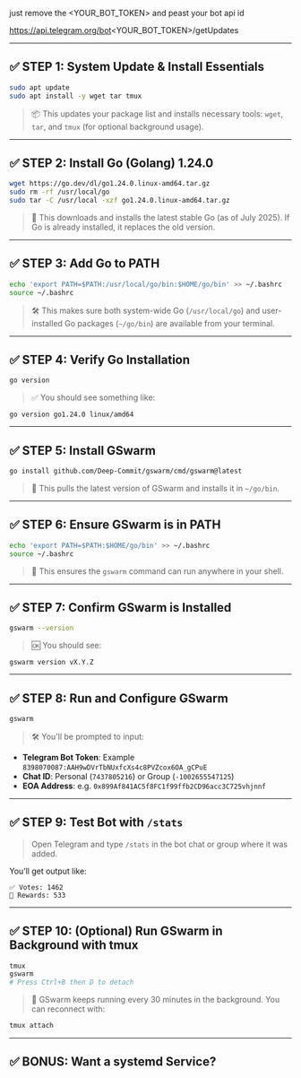 just remove the <YOUR_BOT_TOKEN> and peast your bot api id

https://api.telegram.org/bot<YOUR_BOT_TOKEN>/getUpdates


---

## ✅ STEP 1: System Update & Install Essentials

```bash
sudo apt update
sudo apt install -y wget tar tmux
```

> 📦 This updates your package list and installs necessary tools: `wget`, `tar`, and `tmux` (for optional background usage).

---

## ✅ STEP 2: Install Go (Golang) 1.24.0

```bash
wget https://go.dev/dl/go1.24.0.linux-amd64.tar.gz
sudo rm -rf /usr/local/go
sudo tar -C /usr/local -xzf go1.24.0.linux-amd64.tar.gz
```

> 🧰 This downloads and installs the latest stable Go (as of July 2025). If Go is already installed, it replaces the old version.

---

## ✅ STEP 3: Add Go to PATH

```bash
echo 'export PATH=$PATH:/usr/local/go/bin:$HOME/go/bin' >> ~/.bashrc
source ~/.bashrc
```

> 🛠 This makes sure both system-wide Go (`/usr/local/go`) and user-installed Go packages (`~/go/bin`) are available from your terminal.

---

## ✅ STEP 4: Verify Go Installation

```bash
go version
```

> ✅ You should see something like:

```
go version go1.24.0 linux/amd64
```

---

## ✅ STEP 5: Install GSwarm

```bash
go install github.com/Deep-Commit/gswarm/cmd/gswarm@latest
```

> 📡 This pulls the latest version of GSwarm and installs it in `~/go/bin`.

---

## ✅ STEP 6: Ensure GSwarm is in PATH

```bash
echo 'export PATH=$PATH:$HOME/go/bin' >> ~/.bashrc
source ~/.bashrc
```

> 🧭 This ensures the `gswarm` command can run anywhere in your shell.

---

## ✅ STEP 7: Confirm GSwarm is Installed

```bash
gswarm --version
```

> 🆗 You should see:

```
gswarm version vX.Y.Z
```

---

## ✅ STEP 8: Run and Configure GSwarm

```bash
gswarm
```

> 🛠️ You'll be prompted to input:

* **Telegram Bot Token**: Example
  `8398070087:AAH9wDVrTbNUxfcXs4c8PVZcox6OA_gCPuE`
* **Chat ID**: Personal (`7437805216`) or Group (`-1002655547125`)
* **EOA Address**: e.g.
  `0x899Af841AC5f8FC1f99ffb2CD96acc3C725vhjnnf`

---

## ✅ STEP 9: Test Bot with `/stats`

> Open Telegram and type `/stats` in the bot chat or group where it was added.

You’ll get output like:

```
✅ Votes: 1462
🎁 Rewards: 533
```

---

## ✅ STEP 10: (Optional) Run GSwarm in Background with tmux

```bash
tmux
gswarm
# Press Ctrl+B then D to detach
```

> 🔄 GSwarm keeps running every 30 minutes in the background. You can reconnect with:

```bash
tmux attach
```

---

## ✅ BONUS: Want a systemd Service?
